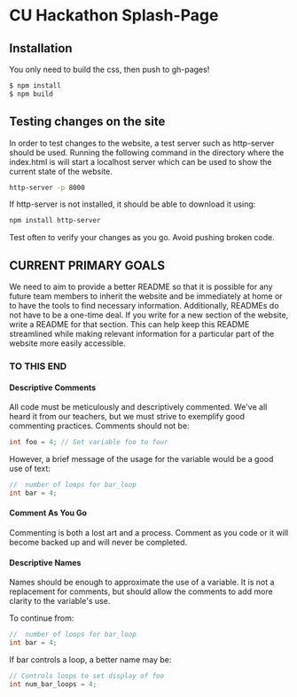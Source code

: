 # CU Hackathon Splash-Page

## Installation

You only need to build the css, then push to gh-pages!

```bash
$ npm install
$ npm build

```

## Testing changes on the site

In order to test changes to the website, a test server such as http-server should be used.
Running the following command in the directory where the index.html is will start a localhost
server which can be used to show the current state of the website.

```bash
http-server -p 8000
```

If http-server is not installed, it should be able to download it using:

```bash
npm install http-server
```

Test often to verify your changes as you go. Avoid pushing broken code.

## CURRENT PRIMARY GOALS

  We need to aim to provide a better README so that it is possible for any
future team members to inherit the website and be immediately at home or to
have the tools to find necessary information.
  Additionally, READMEs do not have to be a one-time deal. If you write for 
a new section of the website, write a README for that section. This can help
keep this README streamlined while making relevant information for a particular
part of the website more easily accessible. 

### TO THIS END
#### Descriptive Comments
  All code must be meticulously and descriptively commented. We've all heard
it from our teachers, but we must strive to exemplify good commenting practices.
Comments should not be:

```c
int foo = 4; // Set variable foo to four
```
   However, a brief message of the usage for the variable would be a good use of 
text:

```c
//  number of loops for bar_loop
int bar = 4; 
```

#### Comment As You Go
 
  Commenting is both a lost art and a process. Comment as you code or it will
become backed up and will never be completed.

#### Descriptive Names

  Names should be enough to approximate the use of a variable. It is not a
replacement for comments, but should allow the comments to add more clarity
to the variable's use. 

To continue from:

```c 
//  number of loops for bar_loop
int bar = 4;
```

If bar controls a loop, a better name may be:

```c
// Controls loops to set display of foo
int num_bar_loops = 4;
```









